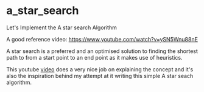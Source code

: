 # a_star_search

Let's Implement the A star search Algorithm

A good reference video: <https://www.youtube.com/watch?v=ySN5Wnu88nE>

A star search is a preferred and an optimised solution to finding the shortest path to from a start point to an end point as it makes use of heuristics.

This youtube [video]( <https://www.youtube.com/watch?v=ySN5Wnu88nE>) does a very nice job on explaining the concept and it's also the inspiration behind my attempt at it writing this simple A star seach algorithm.
